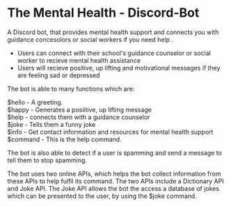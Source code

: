 # The Mental Health - Discord-Bot

A Discord bot, that provides mental health support and connects you with guidance concesolors or social workers if you need help .
  - Users can connect with their school's guidance counselor or social worker to recieve mental health assistance
  - Users will recieve positive, up lifting and motivational messages if they are feeling sad or depressed 

The bot is able to many functions which are:

                                                           
  $hello - A greeting.                                                               
  $happy - Generates a posiitive, up lifting message                                                          
  $help - connects them with a guidance counselor                                                             
  $joke - Tells them a funny joke                                                               
  $info - Get contact information and resources for mental health support 
  $command - This is the help command.     
                                                           

The bot is also able to detect if a user is spamming and send a message to tell them to stop spamming.

The bot uses two online APIs, which helps the bot collect information from these APIs to help fulfil its command. The two APIs include a
Dictionary API and Joke API. The Joke API allows the bot the access a database of jokes which can be presented to the user, by using the $joke command. 
